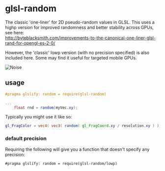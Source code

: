 # glsl-random 

The classic 'one-liner' for 2D pseudo-random values in GLSL. This uses a highp version for improved randomness and better stability across GPUs, see here:  
http://byteblacksmith.com/improvements-to-the-canonical-one-liner-glsl-rand-for-opengl-es-2-0/

However, the 'classic' lowp version (with no precision specified) is also included here. Some may find it useful for targeted mobile GPUs. 

![Noise](http://i.imgur.com/CSC7rWV.png)

## usage

```glsl
#pragma glslify: random = require(glsl-random)

...
	float rnd = random(myVec.xy);
```

Typically you might use it like so:

```glsl
gl_FragColor = vec4( vec3( random( gl_FragCoord.xy / resolution.xy ) ), 1.0 );
```

### default precision

Requiring the following will give you a function that doesn't specify any precision:  

```#pragma glslify: random = require(glsl-random/lowp)```